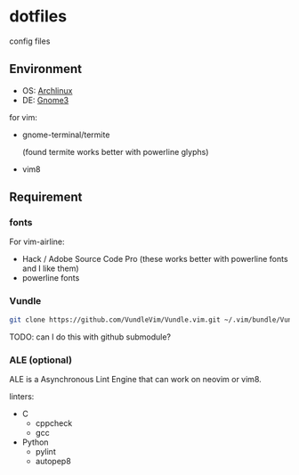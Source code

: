 # dotfiles
config files

## Environment
- OS: [Archlinux][]
- DE: [Gnome3][]

for vim:
- gnome-terminal/termite

  (found termite works better with powerline glyphs)

- vim8

## Requirement

### fonts

For vim-airline:

- Hack / Adobe Source Code Pro (these works better with powerline fonts and I like them)
- powerline fonts

### Vundle

```sh
git clone https://github.com/VundleVim/Vundle.vim.git ~/.vim/bundle/Vundle.vim
```

TODO: can I do this with github submodule?

[Archlinux]: www.archlinux.org
[Gnome3]: www.gnome.org

### ALE (optional)

ALE is a Asynchronous Lint Engine that can work on neovim or vim8.

linters:
- C
  - cppcheck
  - gcc
- Python
  - pylint
  - autopep8
